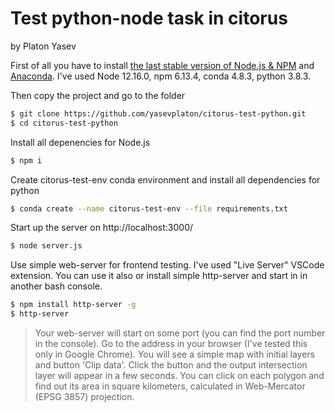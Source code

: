 # Test python-node task in citorus
by Platon Yasev

First of all you have to install [the last stable version of Node.js & NPM](https://nodejs.org/en/download/current/) and [Anaconda](https://www.anaconda.com/products/individual). I've used Node 12.16.0, npm 6.13.4, conda 4.8.3, python 3.8.3.

Then copy the project and go to the folder
```sh
$ git clone https://github.com/yasevplaton/citorus-test-python.git
$ cd citorus-test-python
```

Install all depenencies for Node.js
```sh
$ npm i
```

Create citorus-test-env conda environment and install all dependencies for python
```sh
$ conda create --name citorus-test-env --file requirements.txt
```

Start up the server on http://localhost:3000/
```sh
$ node server.js
```

Use simple web-server for frontend testing. I've used "Live Server" VSCode extension. You can use it also or install simple http-server and start in in another bash console.
```sh
$ npm install http-server -g
$ http-server
```

> Your web-server will start on some port (you can find the port number in the console). Go to the address in your browser (I've tested this only in Google Chrome). You will see a simple map with initial layers and button 'Clip data'. Click the button and the output intersection layer will appear in a few seconds. You can click on each polygon and find out its area in square kilometers, calculated in Web-Mercator (EPSG 3857) projection.